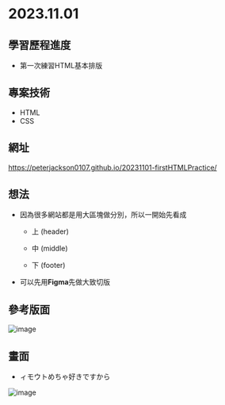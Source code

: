 # 2023.11.01

## 學習歷程進度

* 第一次練習HTML基本排版

## 專案技術
- HTML
- CSS

## 網址
https://peterjackson0107.github.io/20231101-firstHTMLPractice/

## 想法

* 因為很多網站都是用大區塊做分別，所以一開始先看成

  * 上 (header)

  * 中 (middle)

  * 下 (footer)

* 可以先用**Figma**先做大致切版

## 參考版面
![image](https://github.com/peterjackson0107/20231101-firstHTMLPractice/assets/151004314/5ec3ff61-d59e-4093-8cae-8fbe9abf54dc)


## 畫面
* ィモウトめちゃ好きですから

![image](https://github.com/peterjackson0107/20231101-firstHTMLPractice/assets/151004314/e721f654-8642-4499-b3fb-d66af0b2ad42)



